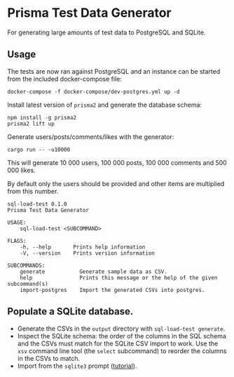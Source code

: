 # Prisma Test Data Generator

For generating large amounts of test data to PostgreSQL and SQLite.

## Usage

The tests are now ran against PostgreSQL and an instance can be started from the
included docker-compose file:

```shell
docker-compose -f docker-compose/dev-postgres.yml up -d
```

Install latest version of `prisma2` and generate the database schema:

```shell
npm install -g prisma2
prisma2 lift up
```

Generate users/posts/comments/likes with the generator:

```shell
cargo run -- -u10000
```

This will generate 10 000 users, 100 000 posts, 100 000 comments and 500 000 likes.

By default only the users should be provided and other items are multiplied from
this number.

```text
sql-load-test 0.1.0
Prisma Test Data Generator

USAGE:
    sql-load-test <SUBCOMMAND>

FLAGS:
    -h, --help       Prints help information
    -V, --version    Prints version information

SUBCOMMANDS:
    generate           Generate sample data as CSV.
    help               Prints this message or the help of the given subcommand(s)
    import-postgres    Import the generated CSVs into postgres.
```

## Populate a SQLite database.

- Generate the CSVs in the `output` directory with `sql-load-test generate`.
- Inspect the SQLite schema: the order of the columns in the SQL schema and the CSVs must match for the SQLite CSV import to work. Use the `xsv` command line tool (the `select` subcommand) to reorder the columns in the CSVs to match.
- Import from the `sqlite3` prompt ([tutorial](https://www.sqlitetutorial.net/sqlite-import-csv/)).
